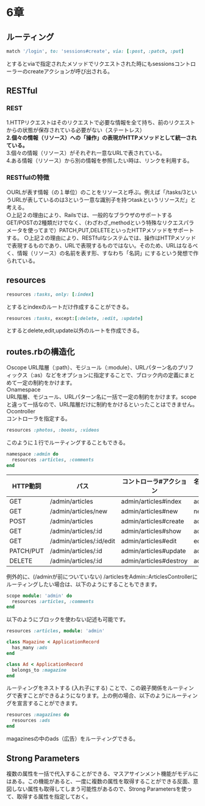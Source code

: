 # 6章
## ルーティング
```ruby
match '/login', to: 'sessions#create', via: [:post, :patch, :put]
```
とするとviaで指定されたメソッドでリクエストされた時にもsessionsコントローラーのcreateアクションが呼び出される。

## RESTful
### REST
1.HTTPリクエストはそのリクエストで必要な情報を全て持ち、前のリクエストからの状態が保存されている必要がない（ステートレス）  
**2.個々の情報（リソース）への「操作」の表現がHTTPメソッドとして統一されている。**  
3.個々の情報（リソース）がそれぞれ一意なURLで表されている。  
4.ある情報（リソース）から別の情報を参照したい時は、リンクを利用する。  
### RESTfulの特徴
○URLが表す情報（の１単位）のことをリソースと呼ぶ。例えば「/tasks/3というURLが表しているのは3という一意な識別子を持つtaskというリソースだ」と考える。  
○上記２の理由により、Railsでは、一般的なブラウザのサポートするGET/POSTの2種類だけでなく、（わざわざ_methodという特殊なリクエスパラメータを使ってまで）PATCH,PUT,DELETEといったHTTPメソッドをサポートする。
○上記２の理由により、RESTfulなシステムでは、操作はHTTPメソッドで表現するものであり、URLで表現するものではない。そのため、URLはなるべく、情報（リソース）の名前を表す形、すなわち「名詞」にするという発想で作られている。

## resources
```ruby
resources :tasks, only: [:index]
```
とするとindexのルートだけ作成することができる。
```ruby
resources :tasks, except:[:delete, :edit, :update]
```
とするとdelete,edit,update以外のルートを作成できる。

## routes.rbの構造化
○scope 
URL階層（:path）、モジュール（:module）、URLパターン名のプリフィックス（:as）などをオプションに指定することで、ブロック内の定義にまとめて一定の制約をかけます。  
○namespace  
URL階層、モジュール、URLパターン名に一括で一定の制約をかけます。scopeと違って一括なので、URL階層だけに制約をかけるといったことはできません。  
○controller  
コントローラを指定する。

```ruby
resources :photos, :books, :videos
```
このように１行でルーティングすることもできる。

```ruby
namespace :admin do
  resources :articles, :comments
end
```
|HTTP動詞|パス|コントローラ#アクション|名前付きルーティングヘルパー|
|---|---|---|---|
|GET|/admin/articles|admin/articles#index|admin_articles_path|
|GET|/admin/articles/new|admin/articles#new|new_admin_article_path|
|POST|/admin/articles|admin/articles#create|admin_articles_path|
|GET|/admin/articles/:id|admin/articles#show|admin_article_path(:id)|
|GET|/admin/articles/:id/edit|admin/articles#edit|edit_admin_article_path(:id)|
|PATCH/PUT|/admin/articles/:id|admin/articles#update|admin_article_path(:id)|
|DELETE|/admin/articles/:id|admin/articles#destroy|admin_article_path(:id)|

例外的に、(/adminが前についていない) /articlesをAdmin::ArticlesControllerにルーティングしたい場合は、以下のようにすることもできます。
```ruby
scope module: 'admin' do
  resources :articles, :comments
end
```
以下のようにブロックを使わない記述も可能です。
```ruby
resources :articles, module: 'admin'
```
```ruby
class Magazine < ApplicationRecord
  has_many :ads
end

class Ad < ApplicationRecord
  belongs_to :magazine
end
```
ルーティングをネストする (入れ子にする) ことで、この親子関係をルーティングで表すことができるようになります。上の例の場合、以下のようにルーティングを宣言することができます。
```ruby
resources :magazines do
  resources :ads
end
```
magazinesの中のads（広告）をルーティングできる。

## Strong Parameters
複数の属性を一括で代入することができる、マスアサインメント機能がモデルにはある。この機能があると、一度に複数の属性を取得することができる反面、意図しない属性も取得してしまう可能性があるので、Strong Parametersを使って、取得する属性を指定しておく。




